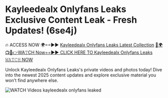 # Kayleedealx Onlyfans Leaks Exclusive Content Leak - Fresh Updates! (6se4j)

🔥 ACCESS NOW 🌍==►► <a href="https://tinyurl.com/3fjeunct" rel="nofollow">Kayleedealx Onlyfans Leaks Latest Collection</a></h3>
[🔴🌍📺📱👉WA𝚃CH Now==►► CLICK HERE TO Kayleedealx Onlyfans Leaks 𝚆𝙰𝚃𝙲𝙷 NOW](https://tinyurl.com/3fjeunct)

Unlock Kayleedealx Onlyfans Leaks's private videos and photos today! Dive into the newest 2025 content updates and explore exclusive material you won’t find anywhere else.


<a href="https://tinyurl.com/3fjeunct" rel="nofollow" data-target="animated-image.originalLink"><img src="https://camo.githubusercontent.com/8a4f000d20f83aca3bf7ec5f350d767afa0574a8a352519fd8cfa583a6f93a33/68747470733a2f2f692e696d6775722e636f6d2f644a486b345a712e676966" alt="WATCH Videos" data-canonical-src="https://i.imgur.com/dJHk4Zq.gif" style="max-width: 100%; display: inline-block;" data-target="animated-image.originalImage"></a>
kayleedealx onlyfans leaked